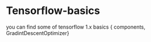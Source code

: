 # Tensorflow-basics
you can find some of tensorflow 1.x basics { components, GradintDescentOptimizer} 
